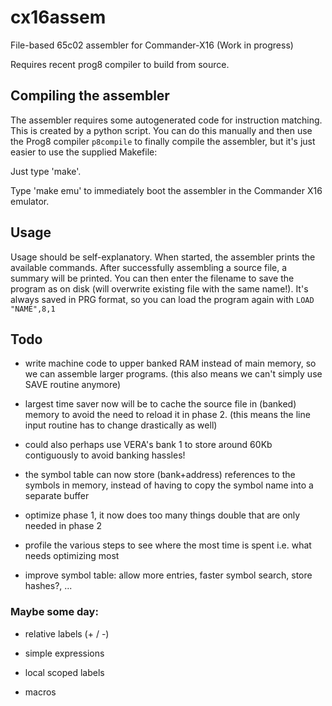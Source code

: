 # cx16assem

File-based 65c02 assembler for Commander-X16 (Work in progress)

Requires recent prog8 compiler to build from source.

## Compiling the assembler

The assembler requires some autogenerated code for instruction matching.
This is created by a python script. You can do this manually and then use
the Prog8 compiler ``p8compile`` to finally compile the assembler, but
it's just easier to use the supplied Makefile:

Just type 'make'.

Type 'make emu' to immediately boot the assembler in the Commander X16 emulator.


## Usage

Usage should be self-explanatory.
When started, the assembler prints the available commands.
After successfully assembling a source file, a summary will be printed. 
You can then enter the filename to save the program as on disk (will overwrite existing file with the same name!).
It's always saved in PRG format, so you can load the program again with ``LOAD "NAME",8,1``


## Todo

- write machine code to upper banked RAM instead of main memory, so we can assemble larger programs.
  (this also means we can't simply use SAVE routine anymore)
  
- largest time saver now will be to cache the source file in (banked) memory to avoid the need to reload it in phase 2.
  (this means the line input routine has to change drastically as well)
- could also perhaps use VERA's bank 1 to store around 60Kb contiguously to avoid banking hassles!
- the symbol table can now store (bank+address) references to the symbols in memory,
  instead of having to copy the symbol name into a separate buffer

- optimize phase 1, it now does too many things double that are only needed in phase 2

- profile the various steps to see where the most time is spent i.e. what needs optimizing most 
  
- improve symbol table: allow more entries, faster symbol search, store hashes?, ...


### Maybe some day:

- relative labels (+ / -)

- simple expressions

- local scoped labels

- macros
